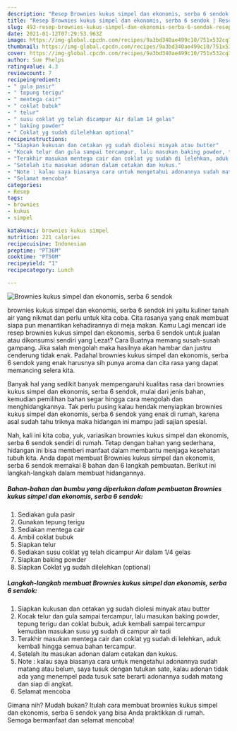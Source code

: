 ```yaml
---
description: "Resep Brownies kukus simpel dan ekonomis, serba 6 sendok | Resep Membuat Brownies kukus simpel dan ekonomis, serba 6 sendok Yang Enak Dan Mudah"
title: "Resep Brownies kukus simpel dan ekonomis, serba 6 sendok | Resep Membuat Brownies kukus simpel dan ekonomis, serba 6 sendok Yang Enak Dan Mudah"
slug: 493-resep-brownies-kukus-simpel-dan-ekonomis-serba-6-sendok-resep-membuat-brownies-kukus-simpel-dan-ekonomis-serba-6-sendok-yang-enak-dan-mudah
date: 2021-01-12T07:29:53.963Z
image: https://img-global.cpcdn.com/recipes/9a3bd340ae499c10/751x532cq70/brownies-kukus-simpel-dan-ekonomis-serba-6-sendok-foto-resep-utama.jpg
thumbnail: https://img-global.cpcdn.com/recipes/9a3bd340ae499c10/751x532cq70/brownies-kukus-simpel-dan-ekonomis-serba-6-sendok-foto-resep-utama.jpg
cover: https://img-global.cpcdn.com/recipes/9a3bd340ae499c10/751x532cq70/brownies-kukus-simpel-dan-ekonomis-serba-6-sendok-foto-resep-utama.jpg
author: Sue Phelps
ratingvalue: 4.3
reviewcount: 7
recipeingredient:
- " gula pasir"
- " tepung terigu"
- " mentega cair"
- " coklat bubuk"
- " telur"
- " susu coklat yg telah dicampur Air dalam 14 gelas"
- " baking powder"
- " Coklat yg sudah dilelehkan optional"
recipeinstructions:
- "Siapkan kukusan dan cetakan yg sudah diolesi minyak atau butter"
- "Kocak telur dan gula sampai tercampur, lalu masukan baking powder, tepung terigu dan coklat bubuk, aduk kembali sampai tercampur kemudian masukan susu yg sudah di campur air tadi"
- "Terakhir masukan mentega cair dan coklat yg sudah di lelehkan, aduk kembali hingga semua bahan tercampur."
- "Setelah itu masukan adonan dalam cetakan dan kukus."
- "Note : kalau saya biasanya cara untuk mengetahui adonannya sudah matang atau belum, saya tusuk dengan tutukan sate, kalau adonan tidak ada yang menempel pada tusuk sate berarti adonannya sudah matang dan siap di angkat."
- "Selamat mencoba"
categories:
- Resep
tags:
- brownies
- kukus
- simpel

katakunci: brownies kukus simpel 
nutrition: 221 calories
recipecuisine: Indonesian
preptime: "PT36M"
cooktime: "PT50M"
recipeyield: "1"
recipecategory: Lunch

---
```



![Brownies kukus simpel dan ekonomis, serba 6 sendok](https://img-global.cpcdn.com/recipes/9a3bd340ae499c10/751x532cq70/brownies-kukus-simpel-dan-ekonomis-serba-6-sendok-foto-resep-utama.jpg)


brownies kukus simpel dan ekonomis, serba 6 sendok ini yaitu kuliner tanah air yang nikmat dan perlu untuk kita coba. Cita rasanya yang enak membuat siapa pun menantikan kehadirannya di meja makan.
Kamu Lagi mencari ide resep brownies kukus simpel dan ekonomis, serba 6 sendok untuk jualan atau dikonsumsi sendiri yang Lezat? Cara Buatnya memang susah-susah gampang. Jika salah mengolah maka hasilnya akan hambar dan justru cenderung tidak enak. Padahal brownies kukus simpel dan ekonomis, serba 6 sendok yang enak harusnya sih punya aroma dan cita rasa yang dapat memancing selera kita.



Banyak hal yang sedikit banyak mempengaruhi kualitas rasa dari brownies kukus simpel dan ekonomis, serba 6 sendok, mulai dari jenis bahan, kemudian pemilihan bahan segar hingga cara mengolah dan menghidangkannya. Tak perlu pusing kalau hendak menyiapkan brownies kukus simpel dan ekonomis, serba 6 sendok yang enak di rumah, karena asal sudah tahu triknya maka hidangan ini mampu jadi sajian spesial.


Nah, kali ini kita coba, yuk, variasikan brownies kukus simpel dan ekonomis, serba 6 sendok sendiri di rumah. Tetap dengan bahan yang sederhana, hidangan ini bisa memberi manfaat dalam membantu menjaga kesehatan tubuh kita. Anda dapat membuat Brownies kukus simpel dan ekonomis, serba 6 sendok memakai 8 bahan dan 6 langkah pembuatan. Berikut ini langkah-langkah dalam membuat hidangannya.

<!--inarticleads1-->

##### Bahan-bahan dan bumbu yang diperlukan dalam pembuatan Brownies kukus simpel dan ekonomis, serba 6 sendok:

1. Sediakan  gula pasir
1. Gunakan  tepung terigu
1. Sediakan  mentega cair
1. Ambil  coklat bubuk
1. Siapkan  telur
1. Sediakan  susu coklat yg telah dicampur Air dalam 1/4 gelas
1. Siapkan  baking powder
1. Siapkan  Coklat yg sudah dilelehkan (optional)




<!--inarticleads2-->

##### Langkah-langkah membuat Brownies kukus simpel dan ekonomis, serba 6 sendok:

1. Siapkan kukusan dan cetakan yg sudah diolesi minyak atau butter
1. Kocak telur dan gula sampai tercampur, lalu masukan baking powder, tepung terigu dan coklat bubuk, aduk kembali sampai tercampur kemudian masukan susu yg sudah di campur air tadi
1. Terakhir masukan mentega cair dan coklat yg sudah di lelehkan, aduk kembali hingga semua bahan tercampur.
1. Setelah itu masukan adonan dalam cetakan dan kukus.
1. Note : kalau saya biasanya cara untuk mengetahui adonannya sudah matang atau belum, saya tusuk dengan tutukan sate, kalau adonan tidak ada yang menempel pada tusuk sate berarti adonannya sudah matang dan siap di angkat.
1. Selamat mencoba




Gimana nih? Mudah bukan? Itulah cara membuat brownies kukus simpel dan ekonomis, serba 6 sendok yang bisa Anda praktikkan di rumah. Semoga bermanfaat dan selamat mencoba!
